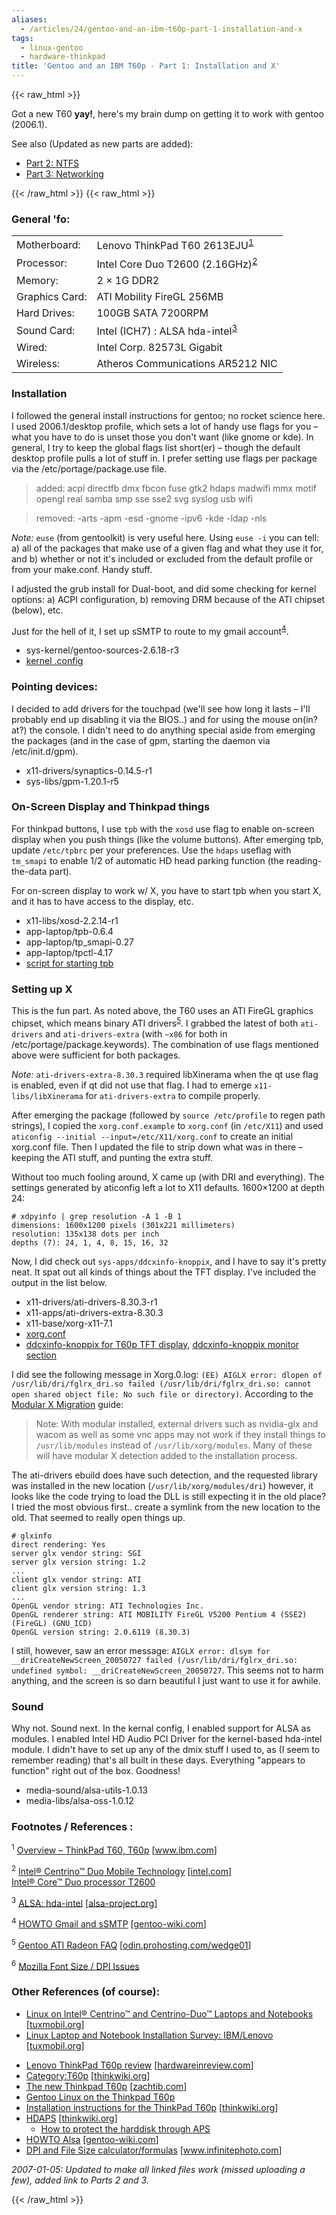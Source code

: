 ```yaml
---
aliases:
  - /articles/24/gentoo-and-an-ibm-t60p-part-1-installation-and-x
tags:
  - linux-gentoo
  - hardware-thinkpad
title: 'Gentoo and an IBM T60p - Part 1: Installation and X'
---
```

{{< raw_html >}}
<p>Got a new T60 <strong>yay!</strong>, here's my brain dump on getting it to work with gentoo (2006.1).</p>

<p>See also (Updated as new parts are added):</p>

<ul>
	<li><a href="/config/261/GentooandanIBMT60pPart2">Part 2: <span class="caps">NTFS</span></a></li>
	<li><a href="/config/260/GentooandanIBMT60pPart3">Part 3: Networking</a></li>
</ul>
{{< /raw_html >}}
<!--more-->
{{< raw_html >}}
<h3>General 'fo:</h3>

<table>
	<tr>
		<td>Motherboard: 	</td>
		<td>Lenovo ThinkPad T60 2613EJU<sup id="fnrev21131636054fd685f89dc07" class="footnote"><a href="#fn21131636054fd685f89dc07">1</a></sup></td>
	</tr>
	<tr>
		<td>Processor:  	</td>
		<td>Intel Core Duo T2600 (2.16GHz)<sup id="fnrev15003744444fd685f89de7a" class="footnote"><a href="#fn15003744444fd685f89de7a">2</a></sup></td>
	</tr>
	<tr>
		<td>Memory: 	</td>
		<td>2 &#215; 1G DDR2</td>
	</tr>
	<tr>
		<td>Graphics Card: </td>
		<td><span class="caps">ATI</span> Mobility FireGL 256MB</td>
	</tr>
	<tr>
		<td>Hard Drives: 	</td>
		<td>100GB <span class="caps">SATA</span> 7200RPM</td>
	</tr>
	<tr>
		<td>Sound Card:    </td>
		<td>Intel (ICH7) : <span class="caps">ALSA</span> hda-intel<sup id="fnrev16564309884fd685f89e634" class="footnote"><a href="#fn16564309884fd685f89e634">3</a></sup></td>
	</tr>
	<tr>
		<td>Wired:         </td>
		<td>Intel Corp. 82573L Gigabit</td>
	</tr>
	<tr>
		<td>Wireless:      </td>
		<td>Atheros Communications AR5212 <span class="caps">NIC</span></td>
	</tr>
</table>

<h3>Installation</h3>

<p>I followed the general install instructions for gentoo; no rocket science here. I used 2006.1/desktop profile, which sets a lot of handy use flags for you – what you have to do is unset those you don't want (like gnome or kde). In general, I try to keep the global flags list short(er) – though the default desktop profile pulls a lot of stuff in. I prefer setting use flags per package via the /etc/portage/package.use file.</p>

<blockquote>
	<p>added: acpi directfb dmx fbcon fuse gtk2 hdaps madwifi mmx motif opengl real samba smp sse sse2 svg syslog usb wifi</p>
</blockquote>

<blockquote>
	<p>removed: -arts -apm -esd -gnome -ipv6 -kde -ldap -nls</p>
</blockquote>

<p><em>Note:</em> <code>euse</code> (from gentoolkit) is very useful here. Using <code>euse -i</code> you can tell: a) all of the packages that make use of a given flag and what they use it for, and b) whether or not it's included or excluded from the default profile or from your make.conf. Handy stuff. </p>

<p>I adjusted the grub install for Dual-boot, and did some checking for kernel options: a) <span class="caps">ACPI</span> configuration, b) removing <span class="caps">DRM</span> because of the <span class="caps">ATI</span> chipset (below), etc.</p>

<p>Just for the hell of it, I set up sSMTP to route to my gmail account<sup id="fnrev4313280124fd685f89fc9d" class="footnote"><a href="#fn4313280124fd685f89fc9d">4</a></sup>.</p>

<ul>
	<li>sys-kernel/gentoo-sources-2.6.18-r3</li>
	<li><a href="/files/config-2.6.18-gentoo-r3.txt">kernel .config</a></li>
</ul>

<h3>Pointing devices: </h3>

<p>I decided to add drivers for the touchpad (we'll see how long it lasts – I'll probably end up disabling it via the <span class="caps">BIOS</span>..) and for using the mouse on(in? at?) the console. I didn't need to do anything special aside from emerging the packages (and in the case of gpm, starting the daemon via /etc/init.d/gpm).</p>

<ul>
	<li>x11-drivers/synaptics-0.14.5-r1</li>
	<li>sys-libs/gpm-1.20.1-r5</li>
</ul>

<h3>On-Screen Display and Thinkpad things</h3>

<p>For thinkpad buttons, I use <code>tpb</code> with the <code>xosd</code> use flag to enable on-screen display when you push things (like the volume buttons). After emerging tpb, update <code>/etc/tpbrc</code> per your preferences. Use the <code>hdaps</code> useflag with <code>tm_smapi</code> to enable 1/2 of automatic HD head parking function (the reading-the-data part).</p>

<p>For on-screen display to work w/ X, you have to start tpb when you start X, and it has to have access to the display, etc.</p>

<ul>
	<li>x11-libs/xosd-2.2.14-r1</li>
	<li>app-laptop/tpb-0.6.4</li>
	<li>app-laptop/tp_smapi-0.27</li>
	<li>app-laptop/tpctl-4.17</li>
	<li><a href="/files/tpb.sh">script for starting tpb</a></li>
</ul>

<h3>Setting up X</h3>

<p>This is the fun part. As noted above, the T60 uses an <span class="caps">ATI</span> FireGL graphics chipset, which means binary <span class="caps">ATI</span> drivers<sup id="fnrev19985520194fd685f8a126c" class="footnote"><a href="#fn19985520194fd685f8a126c">5</a></sup>. I grabbed the latest of both <code>ati-drivers</code> and <code>ati-drivers-extra</code> (with <code>~x86</code> for both in /etc/portage/package.keywords). The combination of use flags mentioned above were sufficient for both packages.</p>

<p><em>Note:</em> <code>ati-drivers-extra-8.30.3</code> required libXinerama when the qt use flag is enabled, even if qt did not use that flag. I had to emerge <code>x11-libs/libXinerama</code> for <code>ati-drivers-extra</code> to compile properly.</p>

<p>After emerging the package (followed by <code>source /etc/profile</code> to regen path strings), I copied the <code>xorg.conf.example</code> to <code>xorg.conf</code> (in <code>/etc/X11</code>) and used <code>aticonfig --initial --input=/etc/X11/xorg.conf</code> to create an initial xorg.conf file. Then I updated the file to strip down what was in there – keeping the <span class="caps">ATI</span> stuff, and punting the extra stuff.</p>

<p>Without too much fooling around, X came up (with <span class="caps">DRI</span> and everything). The settings generated by aticonfig left a lot to X11 defaults. 1600&#215;1200 at depth 24:<br />
<pre><code># xdpyinfo | grep resolution -A 1 -B 1
dimensions: 1600x1200 pixels (301x221 millimeters)
resolution: 135x138 dots per inch
depths (7): 24, 1, 4, 8, 15, 16, 32
</code></pre></p>

<p>Now, I did check out <code>sys-apps/ddcxinfo-knoppix</code>, and I have to say it's pretty neat. It spat out all kinds of things about the <span class="caps">TFT</span> display. I've included the output in the list below.</p>

<ul>
	<li>x11-drivers/ati-drivers-8.30.3-r1</li>
	<li>x11-apps/ati-drivers-extra-8.30.3</li>
	<li>x11-base/xorg-x11-7.1</li>
	<li><a href="/files/xorg.conf.t60p">xorg.conf</a></li>
	<li><a href="/files/T60p.ddcxinfo">ddcxinfo-knoppix for T60p <span class="caps">TFT</span> display</a>, <a href="/files/T60p.ddcxinfo.monitor">ddcxinfo-knoppix monitor section</a></li>
</ul>

<p>I did see the following message in Xorg.0.log: <code>(EE) AIGLX error: dlopen of /usr/lib/dri/fglrx_dri.so failed (/usr/lib/dri/fglrx_dri.so: cannot open shared object file: No such file or directory)</code>. According to the <a href="http://www.gentoo.org/proj/en/desktop/x/x11/modular-x-howto.xml">Modular X Migration</a> guide:</p>

<blockquote>
	<p>Note: With modular installed, external drivers such as nvidia-glx and wacom as well as some vnc apps may not work if they install things to <code>/usr/lib/modules</code> instead of <code>/usr/lib/xorg/modules</code>. Many of these will have modular X detection added to the installation process.</p>
</blockquote>

<p>The ati-drivers ebuild does have such detection, and the requested library was installed in the new location (<code>/usr/lib/xorg/modules/dri</code>) however, it looks like the code trying to load the <span class="caps">DLL</span> is still expecting it in the old place?  I tried the most obvious first.. create a symlink from the new location to the old. That seemed to really open things up.</p>

<pre><code># glxinfo
direct rendering: Yes
server glx vendor string: SGI
server glx version string: 1.2
...
client glx vendor string: ATI
client glx version string: 1.3
...
OpenGL vendor string: ATI Technologies Inc.
OpenGL renderer string: ATI MOBILITY FireGL V5200 Pentium 4 (SSE2) (FireGL) (GNU_ICD)
OpenGL version string: 2.0.6119 (8.30.3)
</code></pre>

<p>I still, however, saw an error message: <code>AIGLX error: dlsym for __driCreateNewScreen_20050727 failed (/usr/lib/dri/fglrx_dri.so: undefined symbol: __driCreateNewScreen_20050727</code>. This seems not to harm anything, and the screen is so darn beautiful I just want to use it for awhile.</p>

<h3>Sound</h3>

<p>Why not. Sound next. In the kernal config, I enabled support for <span class="caps">ALSA</span> as modules. I enabled Intel HD Audio PCI Driver for the kernel-based hda-intel module. I didn't have to set up any of the dmix stuff I used to, as (I seem to remember reading) that's all built in these days. Everything "appears to function" right out of the box. Goodness!</p>

<ul>
	<li>media-sound/alsa-utils-1.0.13</li>
	<li>media-libs/alsa-oss-1.0.12</li>
</ul>

<h3>Footnotes / References :</h3>

<p id="fn21131636054fd685f89dc07" class="footnote"><sup>1</sup> <a href="http://www-307.ibm.com/pc/support/site.wss/document.do?sitestyle=lenovo&amp;lndocid=MIGR-62487">Overview – ThinkPad T60, T60p</a> <span class="attribute">[<a href="http://www.ibm.com">www.ibm.com</a>]</span></p>

<p id="fn15003744444fd685f89de7a" class="footnote"><sup>2</sup> <a href="http://support.intel.com/support/notebook/centrino/duo/">Intel&#174; Centrino&#8482; Duo Mobile Technology</a> <span class="attribute">[<a href="http://www.intel.com">intel.com</a>]</span><br />
<a href="http://processorfinder.intel.com/details.aspx?sSpec=SL8VN">Intel&#174; Core&#8482; Duo processor T2600</a></p>

<p id="fn16564309884fd685f89e634" class="footnote"><sup>3</sup> <a href="http://www.alsa-project.org/alsa-doc/doc-php/template.php?company=Intel&amp;card=ICH+southbridge+HD-audio+and+modem.&amp;chip=ICH6%2C+ICH6M%2C+ICH7%2C+ESB2&amp;module=hda-intel"><span class="caps">ALSA</span>: hda-intel</a> <span class="attribute">[<a href="http://www.alsa-project.org">alsa-project.org</a>]</span></p>

<p id="fn4313280124fd685f89fc9d" class="footnote"><sup>4</sup> <a href="http://gentoo-wiki.com/HOWTO_Gmail_and_sSMTP"><span class="caps">HOWTO</span> Gmail and sSMTP</a> <span class="attribute">[<a href="http://gentoo-wiki.com/">gentoo-wiki.com</a>]</span></p>

<p id="fn19985520194fd685f8a126c" class="footnote"><sup>5</sup> <a href="http://odin.prohosting.com/wedge01/gentoo-radeon-faq.html#1_whyuse">Gentoo <span class="caps">ATI</span> Radeon <span class="caps">FAQ</span></a> <span class="attribute">[<a href="http://odin.prohosting.com/wedge01/">odin.prohosting.com/wedge01</a>]</span></p>

<p id="fn6" class="footnote"><sup>6</sup> <a href="http://www.mozilla.org/unix/dpi.html">Mozilla Font Size / <span class="caps">DPI</span> Issues</a></p>

<h3>Other References (of course):</h3>

<ul>
	<li><a href="http://tuxmobil.org/centrino.html">Linux on Intel&#174; Centrino&#8482; and Centrino-Duo&#8482; Laptops and Notebooks</a> <span class="attribute">[<a href="http://tuxmobil.org/">tuxmobil.org</a>]</span></li>
	<li><a href="http://tuxmobil.org/ibm.html">Linux Laptop and Notebook Installation Survey: <span class="caps">IBM</span>/Lenovo</a> <span class="attribute">[<a href="http://tuxmobil.org/">tuxmobil.org</a>]</span></li>
</ul>

<ul>
	<li><a href="http://www.hardwareinreview.com/cms/content/view/49">Lenovo ThinkPad T60p review</a> <span class="attribute">[<a href="http://www.hardwareinreview.com">hardwareinreview.com</a>]</span></li>
	<li><a href="http://thinkwiki.org/wiki/Category:T60p">Category:T60p</a> <span class="attribute">[<a href="http://thinkwiki.org/">thinkwiki.org</a>]</span></li>
	<li><a href="http://zachtib.com/?p=19">The new Thinkpad T60p</a> <span class="attribute">[<a href="http://zachtib.com">zachtib.com</a>]</span></li>
	<li><a href="http://buzzy.tesuji.org/thinkpad_t60p.html">Gentoo Linux on the Thinkpad T60p</a></li>
	<li><a href="http://www.thinkwiki.org/wiki/Installation_instructions_for_the_ThinkPad_T60p">Installation instructions for the ThinkPad T60p</a> <span class="attribute">[<a href="http://www.thinkwiki.org">thinkwiki.org</a>]</span></li>
	<li><a href="http://www.thinkwiki.org/wiki/HDAPS"><span class="caps">HDAPS</span></a> <span class="attribute">[<a href="http://www.thinkwiki.org">thinkwiki.org</a>]</span>
<ul>
	<li><a href="http://www.thinkwiki.org/wiki/How_to_protect_the_harddisk_through_APS">How to protect the harddisk through <span class="caps">APS</span></a></li>
</ul></li>
	<li><a href="http://gentoo-wiki.com/HOWTO_ALSA_sound_mixer_aka_dmix" title="Complete, include sound mixer"><span class="caps">HOWTO</span> Alsa</a> <span class="attribute">[<a href="http://gentoo-wiki.com">gentoo-wiki.com</a>]</span></li>
	<li><a href="http://www.infinitephoto.com/pages/dpi.htm"><span class="caps">DPI</span> and File Size calculator/formulas</a> <span class="attribute">[<a href="http://www.infinitephoto.com">www.infinitephoto.com</a>]</span></li>
</ul>

<p><em>2007-01-05: Updated to make all linked files work (missed uploading a few), added link to Parts 2 and 3.</em></p>
{{< /raw_html >}}
